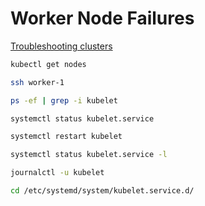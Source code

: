 
# Worker Node Failures

[Troubleshooting clusters]("https://kubernetes.io/docs/tasks/debug-application-cluster/debug-cluster/")

```bash
kubectl get nodes
```

```bash
ssh worker-1
```

```bash
ps -ef | grep -i kubelet
```

```bash
systemctl status kubelet.service
```

```bash
systemctl restart kubelet
```

```bash
systemctl status kubelet.service -l
```

```bash
journalctl -u kubelet
```

```bash
cd /etc/systemd/system/kubelet.service.d/
```

